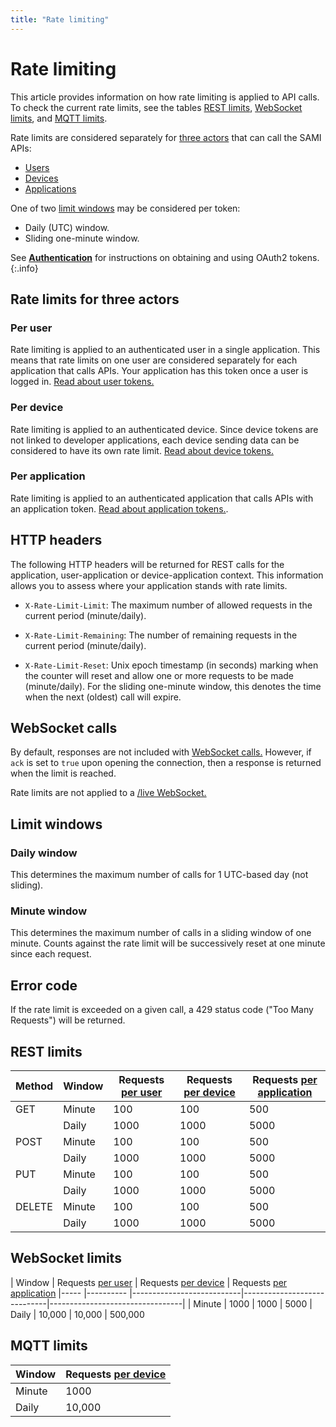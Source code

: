```yaml
---
title: "Rate limiting"
---
```


# Rate limiting

This article provides information on how rate limiting is applied to API calls. To check the current rate limits, see the tables [REST limits](#rest-limits), [WebSocket limits](#websocket-limits), and [MQTT limits](#mqtt-limits).

Rate limits are considered separately for [three actors](#rate-limits-for-three-actors) that can call the SAMI APIs:

- [Users](#per-user)
- [Devices](#per-device)
- [Applications](#per-application)
 
One of two [limit windows](#limit-windows) may be considered per token:

- Daily (UTC) window.
- Sliding one-minute window.

See [**Authentication**](/sami/sami-documentation/authentication.html) for instructions on obtaining and using OAuth2 tokens.
{:.info}

## Rate limits for three actors

### Per user

Rate limiting is applied to an authenticated user in a single application. This means that rate limits on one user are considered separately for each application that calls APIs. Your application has this token once a user is logged in. [Read about user tokens.](/sami/sami-documentation/authentication.html#user-token)

### Per device

Rate limiting is applied to an authenticated device. Since device tokens are not linked to developer applications, each device sending data can be considered to have its own rate limit. [Read about device tokens.](/sami/sami-documentation/authentication.html#device-token)

### Per application

Rate limiting is applied to an authenticated application that calls APIs with an application token. [Read about application tokens.](/sami/sami-documentation/authentication.html#application-token).

## HTTP headers

The following HTTP headers will be returned for REST calls for the application, user-application or device-application context. This information allows you to assess where your application stands with rate limits.

- `X-Rate-Limit-Limit`: The maximum number of allowed requests in the current period (minute/daily).

- `X-Rate-Limit-Remaining`: The number of remaining requests in the current period (minute/daily).

- `X-Rate-Limit-Reset`: Unix epoch timestamp (in seconds) marking when the counter will reset and allow one or more requests to be made (minute/daily). For the sliding one-minute window, this denotes the time when the next (oldest) call will expire.

## WebSocket calls

By default, responses are not included with [WebSocket calls.](/sami/sami-documentation/sending-and-receiving-data.html#setting-up-a-bi-directional-message-pipe) However, if `ack` is set to `true` upon opening the connection, then a response is returned when the limit is reached.

Rate limits are not applied to a [/live WebSocket.](/sami/sami-documentation/sending-and-receiving-data.html#live-streaming-data-with-websocket-api) 

## Limit windows

### Daily window

This determines the maximum number of calls for 1 UTC-based day (not sliding).

### Minute window

This determines the maximum number of calls in a sliding window of one minute. Counts against the rate limit will be successively reset at one minute since each request.

## Error code

If the rate limit is exceeded on a given call, a 429 status code ("Too Many Requests") will be returned. 

## REST limits

| Method | Window | Requests [per user](#per-user) | Requests [per device](#per-device) | Requests [per application](#per-application)
|----- |---------- |---------------------------|-----------------------------|---------------------------------|
| GET | Minute | 100 | 100 | 500
|	| Daily | 1000 | 1000 | 5000
| POST | Minute | 100 | 100 | 500
|	| Daily | 1000 | 1000 | 5000
| PUT | Minute | 100 | 100 | 500
|	| Daily | 1000 | 1000 | 5000
| DELETE | Minute | 100 | 100 | 500
|	| Daily | 1000 | 1000 | 5000

## WebSocket limits

| Window | Requests [per user](#per-user) | Requests [per device](#per-device) | Requests [per application](#per-application)
|----- |---------- |---------------------------|-----------------------------|---------------------------------|
| Minute | 1000 | 1000 | 5000
| Daily | 10,000 | 10,000 | 500,000

## MQTT limits

| Window | Requests [per device](#per-device) 
|----- |---------- |
| Minute | 1000
| Daily | 10,000 
